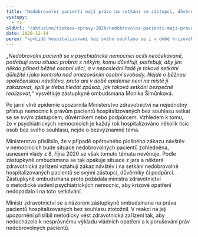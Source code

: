 ```yaml
---
title: "Nedobrovolní pacienti mají právo na setkání se zástupci, důvěrníky či podpůrci"
vystupy:
  - tz
oldUrl: "/aktualne/tiskove-zpravy-2020/nedobrovolni-pacienti-maji-pravo-na-setkani-se-zastupci-duverniky-ci-podpurci"
date: 2020-12-14
perex: "<p>Lidé hospitalizovaní bez svého souhlasu se i v době krizového opatření vlády mohou osobně stýkat se svým zástupcem, důvěrníkem nebo podpůrcem, pokud přitom budou splněna nezbytná hygienická opatření, aby se předešlo šíření epidemie. Ministerstvo zdravotnictví na základě upozornění zástupkyně ombudsmana přislíbilo sjednotit přístup poskytovatelů zdravotních služeb tak, aby nedocházelo k omezování práv nedobrovolných pacientů v rozporu s vládními opatřeními.</p>"
---
```


<!-- imported from the old website -->

<p><i>„Nedobrovolní pacienti se v psychiatrické nemocnici ocitli neočekávaně, potřebují svou situaci probrat s někým, komu důvěřují, potřebují, aby jim někdo přinesl běžné osobní věci, a v neposlední řadě je takové setkání důležité i jako kontrola nad omezováním osobní svobody. Nejde o běžnou společenskou návštěvu, proto ani v době epidemie není na místě ji zakazovat, spíš je třeba hledat způsob, jak taková setkání bezpečně realizovat,“</i> vysvětluje zástupkyně ombudsmana Monika Šimůnková.</p> <p>Po jarní vlně epidemie upozornila Ministerstvo zdravotnictví na nejednotný přístup nemocnic k právům pacientů hospitalizovaných bez souhlasu setkat se se svým zástupcem, důvěrníkem nebo podpůrcem. Vzhledem k tomu, že v psychiatrických nemocnicích je každý rok hospitalizováno několik tisíc osob bez svého souhlasu, nejde o bezvýznamné téma.</p> <p>Ministerstvo přislíbilo, že v případě opětovného plošného zákazu návštěv v nemocnicích bude situace nedobrovolných pacientů zohledněna, usnesení vlády z 8. října 2020 se však tomuto tématu nevěnuje. Podle zástupkyně ombudsmana se tak opakuje situace z jara a některá zdravotnická zařízení vztahují zákaz návštěv i na setkání nedobrovolně hospitalizovaných pacientů se svými zástupci, důvěrníky či podpůrci. Zástupkyně ombudsmana proto požádala ministra zdravotnictví o metodické vedení psychiatrických nemocnic, aby krizové opatření nedopadalo i na toto setkávání.</p> <p>Ministr zdravotnictví se s názorem zástupkyně ombudsmana na práva pacientů hospitalizovaných bez souhlasu ztotožnil. V reakci na její upozornění přislíbil metodicky vést zdravotnická zařízení tak, aby nedocházelo k nesprávnému výkladu vládních opatření a k porušování práv nedobrovolných pacientů.</p>

